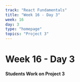 ```yaml
---
track: "React Fundamentals"
title: "Week 16 - Day 3"
week: 16
day: 3
type: "homepage"
topics: "Project 3"
---
```



# Week 16 - Day 3

#### Students Work on Project 3













